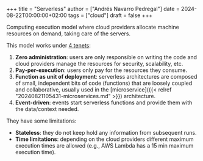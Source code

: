 +++
title = "Serverless"
author = ["Andrés Navarro Pedregal"]
date = 2024-08-22T00:00:00+02:00
tags = ["cloud"]
draft = false
+++

Computing execution model where cloud providers allocate machine resources on demand, taking care of the servers.

This model works under [4 tenets](https://github.com/serverless/guide/blob/master/source/README.md#what-is-serverless):

1.  **Zero administration**: users are only responsible on writing the code and cloud providers manage the resources for security, scalability, etc.
2.  **Pay-per-execution**: users only pay for the resources they consume.
3.  **Function as unit of deployment**: serverless architectures are composed of small, independent bits of code (functions) that are loosely coupled and collaborative, usually used in the [microservice]({{< relref "20240821105431-microservices.md" >}}) architecture.
4.  **Event-driven**: events start serverless functions and provide them with the data/context needed.

They have some limitations:

-   **Stateless**: they do not keep hold any information from subsequent runs.
-   **Time limitations**: depending on the cloud providers different maximum execution times are allowed (e.g., AWS Lambda has a 15 min maximum execution time).
